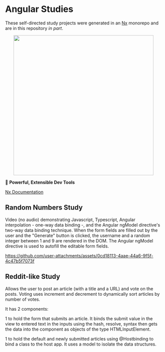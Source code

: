 # Angular Studies

These self-directed study projects were generated in an [Nx](https://nx.dev) monorepo and are in this repository *in part*.

<p style="text-align: center;"><img src="https://raw.githubusercontent.com/nrwl/nx/master/images/nx-logo.png" width="450"></p>

🔎 **Powerful, Extensible Dev Tools**

[Nx Documentation](https://nx.dev/angular)

## Random Numbers Study
Video (no audio) demonstrating Javascript, Typescript, Angular interpolation - one-way data binding -, and the Angular ngModel directive's two-way data binding technique. When the form fields are filled out by the user and the "Generate" button is clicked, the username and a random integer between 1 and 9 are rendered in the DOM. The Angular ngModel directive is used to autofill the editable form fields.


https://github.com/user-attachments/assets/0cd18113-4aae-44a6-9f5f-4c47b5f7073f


## Reddit-like Study
Allows the user to post an article (with a title and a URL) and vote on the posts. Voting uses increment and decrement to dynamically sort articles by number of votes.

It has 2 components:

1 to hold the form that submits an article. It binds the submit value in the view to entered text in the inputs using the hash, resolve, syntax then gets the data into the component as objects of the type HTMLInputElement.

1 to hold the default and newly submitted articles using @Hostbinding to bind a class to the host app. It uses a model to isolate the data structures.
